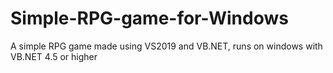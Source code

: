 # Simple-RPG-game-for-Windows
A simple RPG game made using VS2019 and VB.NET, runs on windows with VB.NET 4.5 or higher
